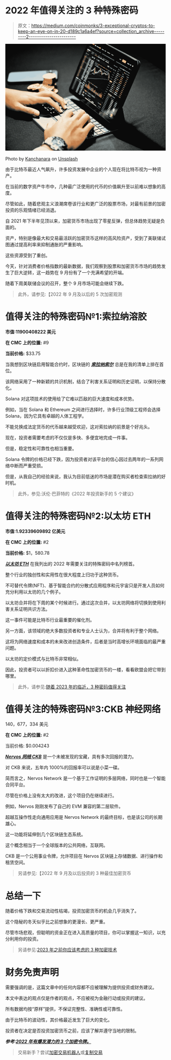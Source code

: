 # 2022 年值得关注的 3 种特殊密码

> 原文：<https://medium.com/coinmonks/3-exceptional-cryptos-to-keep-an-eye-on-in-20-d189c1a6a4ef?source=collection_archive---------2----------------------->

![](img/3c476ad187509575af5a5632a813786a.png)

Photo by [Kanchanara](https://unsplash.com/@kanchanara?utm_source=medium&utm_medium=referral) on [Unsplash](https://unsplash.com?utm_source=medium&utm_medium=referral)

由于比特币最近人气飙升，许多投资发展中企业的个人现在将比特币视为一种资产。

在当前的数字资产牛市中，几种最广泛使用的代币的价值飙升至以前难以想象的高度。

尽管如此，随着悲观主义浪潮席卷该行业和更广泛的股票市场，对最有前景的加密投资的乐观情绪已经消退。

自 2021 年下半年见顶以来，加密货币市场出现了零星反弹，但总体趋势无疑是负面的。

资产，特别是像最大和交易最活跃的加密货币这样的高风险资产，受到了美联储试图通过提高利率来抑制通胀的严重影响。

这些资源受到了重创。

今天，针对消费者价格指数的最新数据，我们观察到股票和加密货币市场的趋势发生了巨大逆转，这一趋势在 9 月份有了一个充满希望的开端。

随着下周美联储会议的召开，整个 9 月市场可能会继续下跌。

> 此外，请参见:【2022 年 9 月及以后的 5 次加密观测

# 值得关注的特殊密码№1:索拉纳溶胶

**市值:11900408222 美元**

**在 CMC 上的位置:** #9

**当前价格:** $33.75

当我想到区块链启用智能合约时，区块链的 [***索拉纳索尔***](https://coinmarketcap.com/currencies/solana/) 总是在我的清单上排在首位。

该网络采用了一种新颖的共识机制，结合了利害关系证明和历史证明，以保持分散化。

Solana 对这项技术的使用给了它难以匹敌的巨大速度和成本优势。

例如，当在 Solana 和 Ethereum 之间进行选择时，许多行业顶级工程师会选择 Solana，因为它具有卓越的人体工程学。

不能兑换成法定货币的代币越来越受欢迎，这对索拉纳的前景是个好兆头。

现在，投资者需要考虑的不仅仅是多快、多便宜地完成一件事。

但是，稳定性和可靠性也相当重要。

Solana 令牌的价格已经下跌，因为投资者对该平台的信心因过去两年的一系列网络中断而严重受损。

但是，从我自己的经验来说，我认为目前低迷的市场是潜在购买者检查索拉纳的好时机。

> 此外，参见:沃伦·巴菲特的《2022 年投资新手的 5 个建议》

# 值得关注的特殊密码№2:以太坊 ETH

**市值:1.92339609892 亿美元**

**在 CMC 上的位置:** #2

**当前价格:** $1，580.78

[***以太坊 ETH***](https://coinmarketcap.com/currencies/ethereum/) 在我列出的 2022 年需要关注的特殊密码中名列榜首。

整个行业的独创性和实用性在很大程度上归功于这种货币。

不可替代令牌(NFT)、基于智能合约的分散式应用程序和元宇宙只是开发人员如何充分利用以太坊的几个例子。

以太坊合并将在下周的某个时候进行。通过这次合并，以太坊网络将切换到使用利害关系证明共识方法。

这一事件可能是比特币行业最重要的催化剂。

另一方面，该领域的绝大多数投资者和专业人士认为，合并将有利于整个网络。

这将为网络速度和成本的未来改进创造条件，后者是当时高增长环境面临的最严重问题。

以太坊的定价模式与比特币非常相似。

因此，投资者可以以折扣价进入这种革命性加密货币的一楼，看看欧盟会把它带到哪里。

> 此外，请参见:[随着 2023 年的临近，3 种密码值得关注](https://www.sammaiyaki.com/3-cryptos-to-watch-as-2023-approaches-7456d2b411dc?source=user_profile---------4----------------------------)

# 值得关注的特殊密码№3:CKB 神经网络

140，677，334 美元

**在 CMC 上的位置:** #2

当前价格: $0.004243

[***Nervos 网络 CKB***](https://coinmarketcap.com/currencies/nervos-network/) 是一个未被发现的宝藏，具有多次回报的潜力。

对 CKB 来说，五年内 1000%的回报率可以说是小菜一碟。

简而言之，Nervos Network 是一个基于工作证明的多层网络，同时也是一个智能合同平台。

尽管在价格上没有太大的改进，这个项目仍在继续进行。

例如，Nervos 刚刚发布了自己的 EVM 兼容的第二层软件。

超越互操作性走向通用应用是 Nervos Network 的最终目标，也是该公司的长期雄心。

这一功能将延伸到几个区块链生态系统。

这个概念相当于一个全球版本的公共网络，互联网。

CKB 是一个公用事业令牌，允许项目在 Nervos 区块链上存储数据、进行操作和租赁空间。

> 另请参见:【2022 年 9 月及以后投资的 3 种最佳加密货币

# 总结一下

随着价格下跌和交易流动性枯竭，投资加密货币的机会几乎消失了。

这个隐秘的冬天似乎比之前想象的更漫长、更严重。

尽管市场悲观，但聪明的资金正在进入高质量的项目，你可以掌握这一知识，以充分利用你的投资。

> 另请参见:[2023 年之前你应该考虑的 3 种加密技术](https://www.sammaiyaki.com/3-crypto-you-should-consider-ahead-of-2023-6fd8d679cb8d?source=user_profile---------1----------------------------)

# 财务免责声明

需要强调的是，这篇文章中的任何内容都不应被理解为提供投资或财务建议。

本文中表达的观点仅是作者的观点，不应被视为金融行动或投资的建议。

所有数据均按“原样”提供，不保证完整性、准确性或可靠性。

由于比特币的波动性，其价格最近发生了巨大的变化。

投资者在决定是否投资加密货币之前，应该了解并遵守当地的限制。

***参考:***[***2022 年有爆发潜力的 3 个加密令牌。***](/the-digital-journals/3-crypto-tokens-with-the-potential-to-explode-in-2022-20c04f0a36d5)

> 交易新手？尝试[加密交易机器人](/coinmonks/crypto-trading-bot-c2ffce8acb2a)或[复制交易](/coinmonks/top-10-crypto-copy-trading-platforms-for-beginners-d0c37c7d698c)
